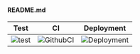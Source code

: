 #### README.md

| Test | CI | Deployment |
| ------------ | ------------ | ------------ |
| ![test](https://github.com/wryyyyyyyy/runner_one/workflows/test/badge.svg) | ![GithubCI](https://github.com/wryyyyyyyy/runner_one/workflows/CI/badge.svg) | ![Deployment](https://github.com/wryyyyyyyy/runner_one/workflows/deploy/badge.svg) |

